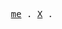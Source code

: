 <p align="center">
  <samp>
    <a href="https://t.me/um1ng">me</a> .
    <a href="https://x.com/um1ng_x">X</a> .
  </samp>
</p>


